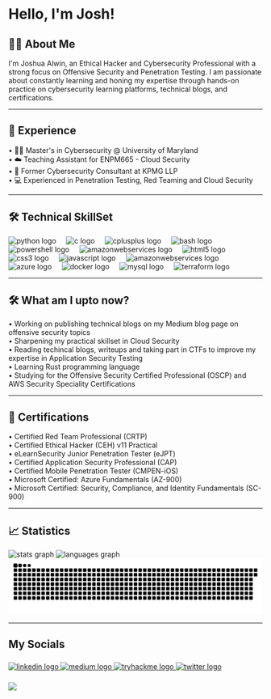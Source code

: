 # Hello, I'm Josh! 

<h2 align="left">👨‍💻 About Me</h2>
I'm Joshua Alwin, an Ethical Hacker and Cybersecurity Professional with a strong focus on Offensive Security and Penetration Testing. I am passionate about constantly learning and honing my expertise through hands-on practice on cybersecurity learning platforms, technical blogs, and certifications.

---

<h2 align="left">💼 Experience</h2>
• 👨‍🎓 Master's in Cybersecurity @ University of Maryland <br>
• ☁️ Teaching Assistant for ENPM665 - Cloud Security <br>
• 🏢 Former Cybersecurity Consultant at KPMG LLP <br>
• 💻 Experienced in Penetration Testing, Red Teaming and Cloud Security <br>  

---

<h2 align="left">🛠️ Technical SkillSet</h2>

<div align="left">
  <img src="https://img.shields.io/badge/Python-3776AB?logo=python&logoColor=white&style=for-the-badge" height="40" alt="python logo"  />
  <img width="12" />
  <img src="https://img.shields.io/badge/C-A8B9CC?logo=c&logoColor=black&style=for-the-badge" height="40" alt="c logo"  />
  <img width="12" />
  <img src="https://img.shields.io/badge/C++-00599C?logo=cplusplus&logoColor=white&style=for-the-badge" height="40" alt="cplusplus logo"  />
  <img width="12" />
  <img src="https://img.shields.io/badge/GNU Bash-4EAA25?logo=gnubash&logoColor=white&style=for-the-badge" height="40" alt="bash logo"  />
  <img width="12" />
  <img src="https://img.shields.io/badge/PowerShell-5391FE?logo=powershell&logoColor=black&style=for-the-badge" height="40" alt="powershell logo"  />
  <img width="12" />
  <img src="https://img.shields.io/badge/-Assembly-000?&logo=assemblyscript&logoColor=white&style=for-the-badge" height="40" alt="amazonwebservices logo"  />
  <img width="12" />
  <img src="https://img.shields.io/badge/HTML5-E34F26?logo=html5&logoColor=white&style=for-the-badge" height="40" alt="html5 logo"  />
  <img width="12" />
  <img src="https://img.shields.io/badge/CSS3-1572B6?logo=css3&logoColor=white&style=for-the-badge" height="40" alt="css3 logo"  />
  <img width="12" />
  <img src="https://img.shields.io/badge/JavaScript-F7DF1E?logo=javascript&logoColor=black&style=for-the-badge" height="40" alt="javascript logo"  />
  <img width="12" />
  <img src="https://img.shields.io/badge/Amazon AWS-232F3E?logo=amazonaws&logoColor=white&style=for-the-badge" height="40" alt="amazonwebservices logo"  />
  <img width="12" />
  <img src="https://img.shields.io/badge/Microsoft Azure-0078D4?logo=microsoftazure&logoColor=white&style=for-the-badge" height="40" alt="azure logo"  />
  <img width="12" />
  <img src="https://img.shields.io/badge/Docker-2496ED?logo=docker&logoColor=white&style=for-the-badge" height="40" alt="docker logo"  />
  <img width="12" />
  <img src="https://img.shields.io/badge/MySQL-4479A1?logo=mysql&logoColor=white&style=for-the-badge" height="40" alt="mysql logo"  />
  <img width="12" />
  <img src="https://img.shields.io/badge/Terraform-7B42BC?logo=terraform&logoColor=white&style=for-the-badge" height="40" alt="terraform logo"  />
</div>

---
<h2 align="left">🛠️ What am I upto now?</h2>
• Working on publishing technical blogs on my Medium blog page on offensive security topics <br>
• Sharpening my practical skillset in Cloud Security <br>
• Reading techincal blogs, writeups and taking part in CTFs to improve my expertise in Application Security Testing<br>
• Learning Rust programming language <br>
• Studying for the Offensive Security Certified Professional (OSCP) and AWS Security Speciality Certifications <br>

---

<h2 align="left">📰 Certifications</h2>
• Certified Red Team Professional (CRTP) <br>
• Certified Ethical Hacker (CEH) v11 Practical <br>  
• eLearnSecurity Junior Penetration Tester (eJPT) <br> 
• Certified Application Security Professional (CAP) <br> 
• Certified Mobile Penetration Tester (CMPEN-iOS) <br> 
• Microsoft Certified: Azure Fundamentals (AZ-900) <br> 
• Microsoft Certified: Security, Compliance, and Identity Fundamentals (SC-900) <br> 

---

<h2 align="left">📈 Statistics</h2>

<div>
  <img src="https://github-readme-stats.vercel.app/api?username=joshuaalwin&hide_title=false&hide_rank=false&show_icons=true&include_all_commits=true&count_private=true&disable_animations=false&theme=midnight-purple&locale=en&hide_border=false&custom_title=Josh's%20Github%20Stats" height="155" alt="stats graph" />
  <img src="https://github-readme-stats.vercel.app/api/top-langs?username=joshuaalwin&locale=en&hide_title=false&layout=compact&card_width=320&langs_count=5&theme=midnight-purple&hide_border=false&custom_title=Programming%20Languages" height="155" alt="languages graph" /><br>
</div>

<img src="https://github.com/joshuaalwin/joshuaalwin/blob/output/github-snake-dark.svg" alt="Snake animation" />

---

<h2 align="left">My Socials</h2>

###

<div align="left">
  <a href="https://linkedin.com/in/joshuaalwin" target="_blank">
    <img src="https://img.shields.io/static/v1?message=LinkedIn&logo=linkedin&label=&color=0077B5&logoColor=white&labelColor=&style=for-the-badge" height="35" alt="linkedin logo"  />
  </a>
  <a href="https://t3rminux.medium.com" target="_blank">
    <img src="https://img.shields.io/static/v1?message=Medium&logo=medium&label=&color=12100E&logoColor=white&labelColor=&style=for-the-badge" height="35" alt="medium logo"  />
  </a>
  <a href="https://tryhackme.com/r/p/T3rminux" target="_blank">
    <img src="https://img.shields.io/static/v1?message=TryHackMe&logo=tryhackme&label=&color=88cc14&logoColor=white&labelColor=&style=for-the-badge" height="35" alt="tryhackme logo"  />
  </a>
  <a href="https://x.com/t3rminux" target="_blank">
    <img src="https://img.shields.io/static/v1?message=Twitter&logo=twitter&label=&color=1DA1F2&logoColor=white&labelColor=&style=for-the-badge" height="35" alt="twitter logo"  />
  </a>
</div>

###


<img align="left" height="285" src="https://media3.giphy.com/media/v1.Y2lkPTc5MGI3NjExdHQyejgyN2xiNXVsc3h3bG9pdnQxbmoyczl6cjB6dDZmNGh0cmxpZCZlcD12MV9pbnRlcm5hbF9naWZfYnlfaWQmY3Q9Zw/Rpl1sod1vCXK0L2SUN/giphy.webp"  />

###

